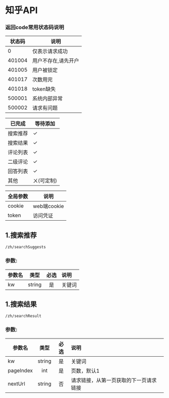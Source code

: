 # 知乎API

### 返回code常用状态码说明
|状态码|说明|
|--|--|
|0|仅表示请求成功|
|401004|用户不存在,请先开户|
|401005|用户被锁定|
|401017|次数用完|
|401018|token缺失|
|500001|系统内部异常|
|500002|请求有问题|

|已完成|等待添加|
|--|--|
|搜索推荐|✓|
|搜索结果|✓|
|评论列表|✓|
|二级评论|✓|
|回答列表|✓|
|其他|ㄨ(可定制)|

|全局参数|说明|
|--|--|
|cookie|web端cookie|
|token|访问凭证|

## 1.搜索推荐
```
/zh/searchSuggests
```
### 参数:
|参数名|类型|必选|说明|
|--|:--:|:--:|:--|
|kw|string|是|关键词|


## 1.搜索结果
```
/zh/searchResult
```
### 参数:
|参数名|类型|必选|说明|
|--|:--:|:--:|:--|
|kw|string|是|关键词|
|pageIndex|int|是|页数，默认1|
|nextUrl|string|否|请求链接，从第一页获取的下一页请求链接|

